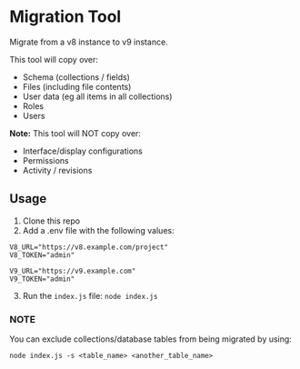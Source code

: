# Migration Tool

Migrate from a v8 instance to v9 instance. 

This tool will copy over:

* Schema (collections / fields)
* Files (including file contents)
* User data (eg all items in all collections)
* Roles
* Users

**Note:** This tool will NOT copy over:

* Interface/display configurations
* Permissions
* Activity / revisions

## Usage

1) Clone this repo
2) Add a .env file with the following values:
```
V8_URL="https://v8.example.com/project"
V8_TOKEN="admin"

V9_URL="https://v9.example.com"
V9_TOKEN="admin"
```
3) Run the `index.js` file: `node index.js`
   
### NOTE
You can exclude collections/database tables from being migrated by using:
```
node index.js -s <table_name> <another_table_name>
```
